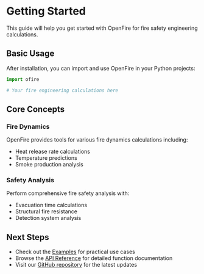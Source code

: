 # Getting Started

This guide will help you get started with OpenFire for fire safety engineering calculations.

## Basic Usage

After installation, you can import and use OpenFire in your Python projects:

```python
import ofire

# Your fire engineering calculations here
```

## Core Concepts

### Fire Dynamics

OpenFire provides tools for various fire dynamics calculations including:

- Heat release rate calculations
- Temperature predictions
- Smoke production analysis

### Safety Analysis

Perform comprehensive fire safety analysis with:

- Evacuation time calculations
- Structural fire resistance
- Detection system analysis

## Next Steps

- Check out the [Examples](examples.md) for practical use cases
- Browse the [API Reference](../api.md) for detailed function documentation
- Visit our [GitHub repository](https://github.com/fire-library/openfire) for the latest updates